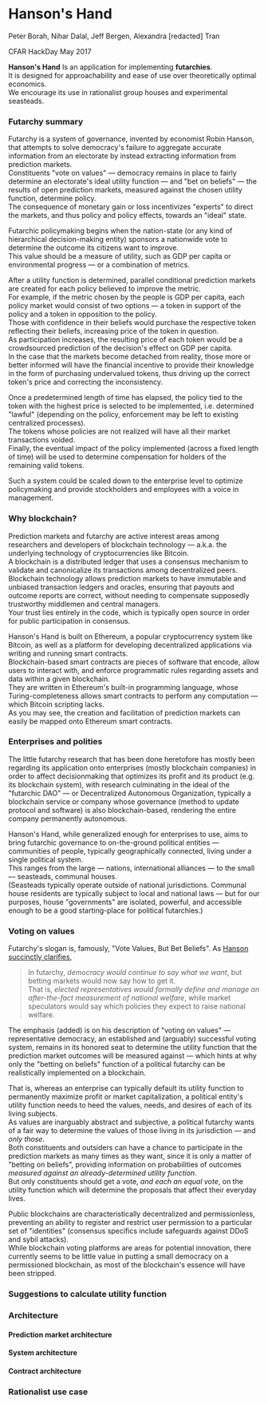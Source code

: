 # Hanson's Hand

Peter Borah, Nihar Dalal, Jeff Bergen, Alexandra [redacted] Tran

CFAR HackDay May 2017

**Hanson's Hand**
Is an application for implementing **futarchies**.  
It is designed for approachability and ease of use over theoretically optimal economics.  
We encourage its use in rationalist group houses and experimental seasteads.


### Futarchy summary

Futarchy is a system of governance, invented by economist Robin Hanson, that attempts to solve democracy's failure to aggregate accurate information from an electorate by instead extracting information from prediction markets.  
Constituents "vote on values" — democracy remains in place to fairly determine an electorate's ideal utility function — and "bet on beliefs" — the results of open prediction markets, measured against the chosen utility function, determine policy.  
The consequence of monetary gain or loss incentivizes "experts" to direct the markets, and thus policy and policy effects, towards an "ideal" state.

Futarchic policymaking begins when the nation-state (or any kind of hierarchical decision-making entity) sponsors a nationwide vote to determine the outcome its citizens want to improve.  
This value should be a measure of utility, such as GDP per capita or environmental progress — or a combination of metrics. 

After a utility function is determined, parallel conditional prediction markets are created for each policy believed to improve the metric.  
For example, if the metric chosen by the people is GDP per capita, each policy market would consist of two options — a token in support of the policy and a token in opposition to the policy.  
Those with confidence in their beliefs would purchase the respective token reflecting their beliefs, increasing price of the token in question.  
As participation increases, the resulting price of each token would be a crowdsourced prediction of the decision's effect on GDP per capita.  
In the case that the markets become detached from reality, those more or better informed will have the financial incentive to provide their knowledge in the form of purchasing undervalued tokens, thus driving up the correct token's price and correcting the inconsistency.

Once a predetermined length of time has elapsed, the policy tied to the token with the highest price is selected to be implemented, i.e. determined "lawful" (depending on the policy, enforcement may be left to existing centralized processes).  
The tokens whose policies are not realized will have all their market transactions voided.  
Finally, the eventual impact of the policy implemented (across a fixed length of time) will be used to determine compensation for holders of the remaining valid tokens.

Such a system could be scaled down to the enterprise level to optimize policymaking and provide stockholders and employees with a voice in management.


### Why blockchain?

Prediction markets and futarchy are active interest areas among researchers and developers of blockchain technology — a.k.a. the underlying technology of cryptocurrencies like Bitcoin.  
A blockchain is a distributed ledger that uses a consensus mechanism to validate and canonicalize its transactions among decentralized peers.  
Blockchain technology allows prediction markets to have immutable and unbiased transaction ledgers and oracles, ensuring that payouts and outcome reports are correct, without needing to compensate supposedly trustworthy middlemen and central managers.  
Your trust lies entirely in the code, which is typically open source in order for public participation in consensus.

Hanson's Hand is built on Ethereum, a popular cryptocurrency system like Bitcoin, as well as a platform for developing decentralized applications via writing and running smart contracts.  
Blockchain-based smart contracts are pieces of software that encode, allow users to interact with, and enforce programmatic rules regarding assets and data within a given blockchain.  
They are written in Ethereum's built-in programming language, whose Turing-completeness allows smart contracts to perform any computation — which Bitcoin scripting lacks.  
As you may see, the creation and facilitation of prediction markets can easily be mapped onto Ethereum smart contracts.


### Enterprises and polities

The little futarchy research that has been done heretofore has mostly been regarding its application onto enterprises (mostly blockchain companies) in order to affect decisionmaking that optimizes its profit and its product (e.g. its blockchain system), with research culminating in the ideal of the "futarchic DAO" — or Decentralized Autonomous Organization, typically a blockchain service or company whose governance (method to update protocol and software) is also blockchain-based, rendering the entire company permanently autonomous.

Hanson's Hand, while generalized enough for enterprises to use, aims to bring futarchic governance to on-the-ground political entities — communities of people, typically geographically connected, living under a single political system.  
This ranges from the large — nations, international alliances — to the small — seasteads, communal houses.  
(Seasteads typically operate outside of national jurisdictions. Communal house residents are typically subject to local and national laws — but for our purposes, house "governments" are isolated, powerful, and accessible enough to be a good starting-place for political futarchies.)


### Voting on values

Futarchy's slogan is, famously, "Vote Values, But Bet Beliefs". As [Hanson succinctly clarifies](http://mason.gmu.edu/~rhanson/futarchy.html),

>In futarchy, *democracy would continue to say what we want*, but betting markets would now say how to get it.  
That is, *elected representatives would formally define and manage an after-the-fact measurement of national welfare*, while market speculators would say which policies they expect to raise national welfare.

The emphasis (added) is on his description of "voting on values" — representative democracy, an established and (arguably) successful voting system, remains in its honored seat to determine the utility function that the prediction market outcomes will be measured against — which hints at why only the "betting on beliefs" function of a political futarchy can be realistically implemented on a blockchain.

That is, whereas an enterprise can typically default its utility function to permanently maximize profit or market capitalization, a political entity's utility function needs to heed the values, needs, and desires of each of its living subjects. 	
As values are inarguably abstract and subjective, a political futarchy wants of a fair way to determine the values of those living in its jurisdiction — and *only those*.  
Both constituents and outsiders can have a chance to participate in the prediction markets as many times as they want, since it is only a matter of "betting on beliefs", providing information on probabilities of outcomes *measured against an already-determined utility function*.  
But only constituents should get a vote, *and each an equal vote*, on the utility function which will determine the proposals that affect their everyday lives.

Public blockchains are characteristically decentralized and permissionless, preventing an ability to register and restrict user permission to a particular set of "identities" (consensus specifics include safeguards against DDoS and sybil attacks).  
While blockchain voting platforms are areas for potential innovation, there currently seems to be little value in putting a small democracy on a permissioned blockchain, as most of the blockchain's essence will have been stripped.


### Suggestions to calculate utility function
### Architecture
#### Prediction market architecture
#### System architecture 
#### Contract architecture
### Rationalist use case

